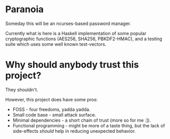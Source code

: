 # Paranoia
Someday this will be an ncurses-based password manager.

Currently what is here is a Haskell implementation of some popular cryptographic functions (AES256, SHA256, PBKDF2-HMAC), 
and a testing suite which uses some well known test-vectors.

# Why should anybody trust this project?
They shouldn't. 

However, this project does have some pros:
* FOSS - four freedoms, yadda yadda.
* Small code base - small attack surface.
* Minimal dependencies - a short chain of trust (more so for me :]).
* Functional programming - might be more of a taste thing, but the lack of side-effects *should* help in reducing unexpected behavior.
